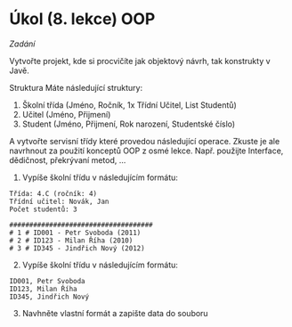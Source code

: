 # Úkol (8. lekce) OOP
_Zadání_

Vytvořte projekt, kde si procvičíte jak objektový návrh, tak konstrukty v Javě.

Struktura
Máte následující struktury:

1. Školní třída (Jméno, Ročník, 1x Třídní Učitel, List Studentů)
2. Učitel (Jméno, Přijmení)
3. Student (Jméno, Přijmení, Rok narození, Studentské číslo)

A vytvořte servisní třídy které provedou následující operace. Zkuste je ale navrhnout za použití konceptů OOP z osmé lekce. Např. použijte Interface, dědičnost, překrývaní metod, ...

1. Vypíše školní třídu v následujícím formátu:
```####################################
Třída: 4.C (ročník: 4)
Třídní učitel: Novák, Jan
Počet studentů: 3

####################################
# 1 # ID001 - Petr Svoboda (2011)
# 2 # ID123 - Milan Říha (2010)
# 3 # ID345 - Jindřich Nový (2012)
```

2. Vypíše školní třídu v následujícím formátu:
```4.C, Jan Novák
ID001, Petr Svoboda
ID123, Milan Říha
ID345, Jindřich Nový
```
3. Navhněte vlastní formát a zapište data do souboru